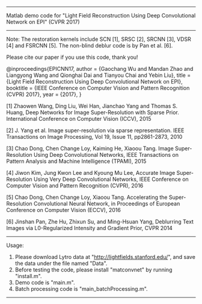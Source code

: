 ***********************************************************************************************************
Matlab demo code for "Light Field Reconstruction Using Deep Convolutional Network on EPI" (CVPR 2017)
***********************************************************************************************************

Note:
The restoration kernels include SCN [1], SRSC [2], SRCNN [3], VDSR [4] and FSRCNN [5]. The non-blind deblur code is by Pan et al. [6].

Please cite our paper if you use this code, thank you! 

@inproceedings{EPICNN17,
	author = {Gaochang Wu and Mandan Zhao and Liangyong Wang and Qionghai Dai and Tianyou Chai and Yebin Liu},
	title = {Light Field Reconstruction Using Deep Convolutional Network on EPI},
	booktitle = {IEEE Conference on Computer Vision and Pattern Recognition (CVPR) 2017},
	year = {2017},
}

[1] Zhaowen Wang, Ding Liu, Wei Han, Jianchao Yang and Thomas S. Huang, Deep Networks for Image Super-Resolution with Sparse Prior. International Conference on Computer Vision (ICCV), 2015

[2] J. Yang et al. Image super-resolution via sparse representation. IEEE Transactions on Image Processing, Vol 19, Issue 11, pp2861-2873, 2010

[3] Chao Dong, Chen Change Loy, Kaiming He, Xiaoou Tang. Image Super-Resolution Using Deep Convolutional Networks, IEEE Transactions on Pattern Analysis and Machine Intelligence (TPAMI), 2015

[4] Jiwon Kim, Jung Kwon Lee and Kyoung Mu Lee, Accurate Image Super-Resolution Using Very Deep Convolutional Networks, IEEE Conference on Computer Vision and Pattern Recognition (CVPR), 2016

[5] Chao Dong, Chen Change Loy, Xiaoou Tang. Accelerating the Super-Resolution Convolutional Neural Network, in Proceedings of European Conference on Computer Vision (ECCV), 2016

[6] Jinshan Pan, Zhe Hu, Zhixun Su, and Ming-Hsuan Yang, Deblurring Text Images via L0-Regularized Intensity and Gradient Prior, CVPR 2014

***********************************************************************************************************

Usage:
1. Please download Lytro data at "http://lightfields.stanford.edu/", and save the data under the file named "Data".
2. Before testing the code, please install "matconvnet" by running "install.m".
3. Demo code is "main.m".
4. Batch processing code is "main_batchProcessing.m".

***********************************************************************************************************
